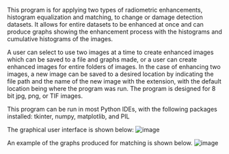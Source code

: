 This program is for applying two types of radiometric enhancements, histogram equalization and matching, to change or damage detection datasets. 
It allows for entire datasets to be enhanced at once and can produce graphs showing the enhancement process with the histograms and cumulative histograms of the images.

A user can select to use two images at a time to create enhanced images which can be saved to a file and graphs made,
or a user can create enhanced images for entire folders of images. 
In the case of enhancing two images, a new image can be saved to a desired location by indicating the file path and the name of the new image with the extension,
with the default location being where the program was run.
The program is designed for 8 bit jpg, png, or TIF images.

This program can be run in most Python IDEs, with the following packages installed: tkinter, numpy, matplotlib, and PIL

The graphical user interface is shown below:
![image](https://github.com/SMProgrammer/RadiometricEnhancement/assets/90346350/43b53893-76b9-419b-90cf-242c9785c5b5)

An example of the graphs produced for matching is shown below.
![image](https://github.com/SMProgrammer/RadiometricEnhancement/assets/90346350/fdb76f89-77d1-49dc-a157-69629f140f7c)
